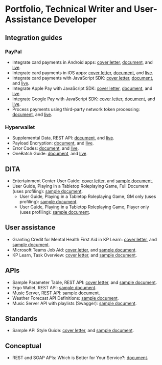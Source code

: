 # Portfolio, Technical Writer and User-Assistance Developer

## Integration guides

### PayPal
* Integrate card payments in Android apps: [cover letter](/docs/paypal/paypal_androidsdk_coverletter_devonapple_20240729.pdf), [document](/docs/paypal/paypal_androidsdk_sample_devonapple_20240307.md), and [live](https://developer.paypal.com/docs/checkout/advanced/android/).
* Integrate card payments in iOS apps: [cover letter](/docs/paypal/paypal_iossdk_coverletter_devonapple_2024030.pdf), [document](/docs/paypal/paypal_iossdk_sample_devonapple_20240307.md), and [live](https://developer.paypal.com/docs/checkout/advanced/ios/).
* Integrate card payments with JavaScript SDK: [cover letter](/docs/paypal/paypal_axointegration_coverletter_devonapple_20240307.pdf), [document](/docs/paypal/paypal_axointegration_sample_devonapple_20240307.md), and [live](https://developer.paypal.com/docs/checkout/advanced/sdk/v1/).
* Integrate Apple Pay with JavaScript SDK: [cover letter](/docs/paypal/paypal_applepay_coverletter_devonapple_20240307.pdf), [document](/docs/paypal/paypal_applepay_sample_devonapple_20240307.md), and [live](https://developer.paypal.com/docs/checkout/apm/google-pay/).
* Integrate Google Pay with JavaScript SDK: [cover letter](h/docs/paypal/paypal_googlepay_coverletter_devonapple_20240307.pdf), [document](/docs/paypal/paypal_googlepay_sample_devonapple_20240307.md), and [live](https://developer.paypal.com/docs/checkout/apm/google-pay/).
* Process payments using third-party network token processing: [document](/docs/paypal/paypal_3pnt_sample_devonapple_20240307.md), and [live](https://developer.paypal.com/docs/checkout/advanced/3rd-party-token-processing/).

### Hyperwallet
* Supplemental Data, REST API: [document](/docs/hyperwallet/hw_supplementaldata_sample_devonapple_20240307.md), and [live](https://docs.hyperwallet.com/content/api/v4/resources/supplemental-data).
* Payload Encryption: [document](/docs/hyperwallet/hw_payloadencryption_sample_devonapple_20240307.md), and [live](https://docs.hyperwallet.com/content/api/v4/overview/payload-encryption).
* Error Codes: [document](/docs/hyperwallet/hw_errorcodes_sample_devonapple_20240307.md), and [live](https://docs.hyperwallet.com/content/api/v4/overview/errors#error-list).
* OneBatch Guide: [document](/docs/hyperwallet/hw_onebatchguide_sample_devonapple_20240307.md), and [live](https://docs.hyperwallet.com/content/control-panel/v1/onebatch-guide).

## DITA
* Entertainment Center User Guide: [cover letter](/docs/generic/entertainmentcenter_coverletter_devonapple.pdf), and [sample document](/docs/generic/entertainmentcenter_sample_devonapple.pdf).
* User Guide, Playing in a Tabletop Roleplaying Game, Full Document (uses profiling): [sample document](/docs/ttrpg/ttrpg_userguide_sample_gm_20190830.pdf).
  * User Guide, Playing in a Tabletop Roleplaying Game, GM only (uses profiling): [sample document](/docs/ttrpg/ttrpg_userguide_sample_gm_20190830.pdf).
  * User Guide, Playing in a Tabletop Roleplaying Game, Player only (uses profiling): [sample document](/docs/ttrpg/ttrpg_userguide_sample_player_20190830.pdf).

## User assistance
* Granting Credit for Mental Health First Aid in KP Learn: [cover letter](/docs/kp/kplearn_mhfa_coverletter_devonapple.pdf), and [sample document](/docs/kp/kplearn_mhfa_sample_devonapple.pdf).
* Microsoft Teams Job Aid: [cover letter](/docs/kp/msteams_jobaid_coverletter_devonapple_20190610.pdf), and [sample document](/docs/kp/msteams_jobaid_sample_devonapple_20190610.pdf).
* KP Learn, Task Overview: [cover letter](/docs/kp/kplearn_taskoverview_coverletter_devonapple.pdf.pdf), and [sample document](/docs/kp/kplearn_taskoverview_sample_devonapple.pdf).

## APIs
* Sample Parameter Table, REST API: [cover letter](/docs/generic/operationapi_coverletter_devonapple.pdf), and [sample document](/docs/generic/operationapi_sample_devonapple.md).
* Ergo Wallet, REST API: [sample document](https://github.com/devonapple/ergo_wiki/blob/master/Ergo-REST-API_temp.md).
* Music Server, REST API: [sample document](/docs/generic/musicapi_sample_devonapple.pdf).
* Weather Forecast API Definitions: [sample document](/docs/generic/forecast_sample_devonapple.md).
* Music Server API with playlists (Swagger): [sample document](https://app.swaggerhub.com/apis/devonapple/music-api/0.3.0).

## Standards
* Sample API Style Guide: [cover letter](/docs/paypal/styleguide_coverletter_devonapple.pdf), and [sample document](/docs/paypal/styleguide_sample_devonapple.md).

## Conceptual
* REST and SOAP APIs: Which is Better for Your Service?: [document](/docs/generic/restsoap_article_devonapple.md).
